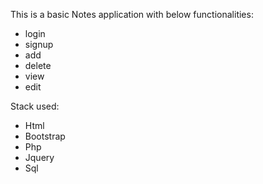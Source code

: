 This is a basic Notes application with below functionalities:
- login
- signup
- add
- delete
- view
- edit

Stack used:
- Html
- Bootstrap
- Php
- Jquery
- Sql



